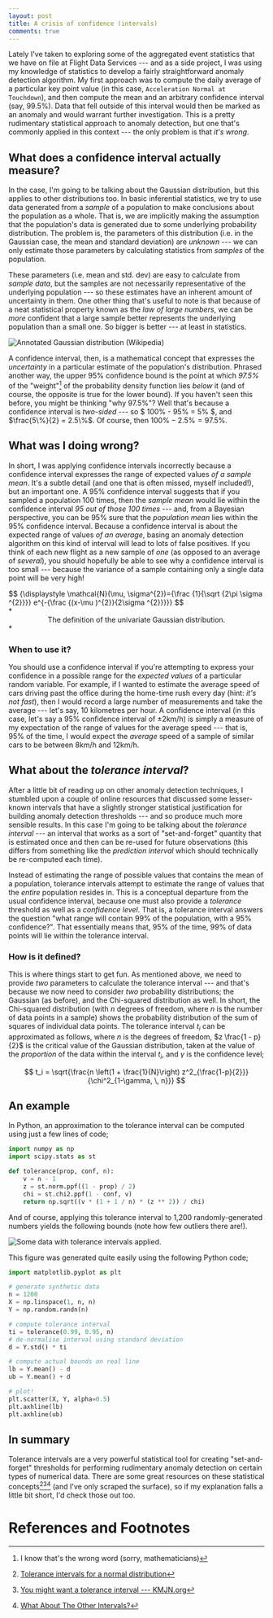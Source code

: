 ```yaml
---
layout: post
title: A crisis of confidence (intervals)
comments: true
---
```


Lately I've taken to exploring some of the aggregated event statistics that we
have on file at Flight Data Services --- and as a side project, I was using my
knowledge of statistics to develop a fairly straightforward anomaly detection
algorithm. My first approach was to compute the daily average of a particular
key point value (in this case, `Acceleration Normal at Touchdown`), and then
compute the mean and an arbitrary confidence interval (say, 99.5%). Data that
fell outside of this interval would then be marked as an anomaly and would
warrant further investigation. This is a pretty rudimentary statistical
approach to anomaly detection, but one that's commonly applied in this context
--- the only problem is that *it's wrong*.

<!-- more -->

## What does a confidence interval actually measure?

In the case, I'm going to be talking about the Gaussian distribution, but this
applies to other distributions too. In basic inferential statistics, we try to
use data generated from a *sample* of a population to make conclusions about
the population as a whole. That is, we are implicitly making the assumption
that the population's data is generated due to some underlying probability
distribution. The problem is, the parameters of this distribution (i.e. in the
Gaussian case, the mean and standard deviation) are *unknown* --- we can only
estimate those parameters by calculating statistics from *samples* of the
population.

These parameters (i.e. mean and std. dev) are easy to calculate from *sample
data*, but the samples are not necessarily representative of the underlying
population --- so these estimates have an inherent amount of uncertainty in
them. One other thing that's useful to note is that because of a neat
statistical property known as the *law of large numbers*, we can be *more*
confident that a large sample better represents the underlying population than
a small one. So bigger is better --- at least in statistics.

![Annotated Gaussian distribution (Wikipedia)](/images/normal_distribution.svg)

A confidence interval, then, is a mathematical concept that expresses the
*uncertainty* in a particular estimate of the population's distribution.
Phrased another way, the upper 95% confidence bound is the point at which
*97.5%* of the "weight"[^1] of the probability density function lies *below* it
(and of course, the opposite is true for the lower bound). If you haven't seen
this before, you might be thinking "why 97.5%"? Well that's because a
confidence interval is *two-sided* --- so $ 100\% - 95\% = 5\% $, and
$\frac{5\%}{2} = 2.5\%$. Of course, then $100\% - 2.5\% = 97.5\%$.


## What was I doing wrong?

In short, I was applying confidence intervals incorrectly because a confidence
interval expresses the range of expected values *of a sample mean*. It's a
subtle detail (and one that is often missed, myself included!), but an
important one. A 95% confidence interval suggests that if you sampled a
population 100 times, then the *sample mean* would lie within the confidence
interval *95 out of those 100 times* --- and, from a Bayesian perspective, you
can be 95% sure that the *population mean* lies within the 95% confidence
interval. Because a confidence interval is about the expected range of values
*of an average*, basing an anomaly detection algorithm on this kind of interval
will lead to lots of false positives. If you think of each new flight as a new
sample of *one* (as opposed to an average of *several*), you should hopefully
be able to see why a confidence interval is too small --- because the variance
of a sample containing only a single data point will be very high!

<div>
$$
{\displaystyle \mathcal{N}(\mu, \sigma^{2})={\frac {1}{\sqrt {2\pi \sigma ^{2}}}} e^{-{\frac {(x-\mu )^{2}}{2\sigma ^{2}}}}}
$$
</div>
*<center>The definition of the univariate Gaussian distribution.</center>*


### When to use it?

You should use a confidence interval if you're attempting to express your
confidence in a possible range for the *expected values* of a particular random
variable. For example, if I wanted to estimate the average speed of cars
driving past the office during the home-time rush every day (hint: *it's not
fast*), then I would record a large number of measurements and take the average
--- let's say, 10 kilometres per hour. A confidence interval (in this case,
let's say a 95% confidence interval of ±2km/h) is simply a measure of my
expectation of the range of values for the average speed --- that is, 95% of
the time, I would expect the *average* speed of a sample of similar cars to be
between 8km/h and 12km/h.


## What about the *tolerance interval*?

After a little bit of reading up on other anomaly detection techniques, I
stumbled upon a couple of online resources that discussed some lesser-known
intervals that have a slightly stronger statistical justification for building
anomaly detection thresholds --- and so produce much more sensible results. In
this case I'm going to be talking about the *tolerance interval* --- an
interval that works as a sort of "set-and-forget" quantity that is estimated
once and then can be re-used for future observations (this differs from
something like the *prediction interval* which should technically be
re-computed each time).

Instead of estimating the range of possible values that contains the mean of a
population, tolerance intervals attempt to estimate the range of values that
the *entire* population resides in. This is a conceptual departure from the
usual confidence interval, because one must also provide a *tolerance*
threshold as well as a *confidence level*. That is, a tolerance interval
answers the question "what range will contain 99% of the population, with a 95%
confidence?". That essentially means that, 95% of the time, 99% of data points
will lie within the tolerance interval.


### How is it defined?

This is where things start to get fun. As mentioned above, we need to provide
*two* parameters to calculate the tolerance interval --- and that's because we
now need to consider *two* probability distributions; the Gaussian (as before),
and the Chi-squared distribution as well. In short, the Chi-squared
distribution (with $n$ degrees of freedom, where $n$ is the number of data
points in a sample) shows the probability distribution of the sum of squares of
individual data points. The tolerance interval $t_i$ can be approximated as
follows, where $n$ is the degrees of freedom, $z \frac{1 - p}{2}$ is the
critical value of the Gaussian distribution, taken at the value of the
*proportion* of the data within the interval $t_i$, and $\gamma$ is the
confidence level;

$$ t_i = \sqrt{\frac{n \left(1 + \frac{1}{N}\right)
z^2_{\frac{1-p}{2}}}{\chi^2_{1-\gamma, \, n}}} $$


## An example

In Python, an approximation to the tolerance interval can be computed using
just a few lines of code;

```python
import numpy as np
import scipy.stats as st

def tolerance(prop, conf, n):
    v = n - 1
    z = st.norm.ppf((1 - prop) / 2)
    chi = st.chi2.ppf(1 - conf, v)
    return np.sqrt((v * (1 + 1 / n) * (z ** 2)) / chi)
```

And of course, applying this tolerance interval to 1,200 randomly-generated
numbers yields the following bounds (note how few outliers there are!).

![Some data with tolerance intervals applied.](/images/tolerance_interval.svg)

This figure was generated quite easily using the following Python code;

```python
import matplotlib.pyplot as plt

# generate synthetic data
n = 1200
X = np.linspace(1, n, n)
Y = np.random.randn(n)

# compute tolerance interval
ti = tolerance(0.99, 0.95, n)
# de-normalise interval using standard deviation
d = Y.std() * ti

# compute actual bounds on real line
lb = Y.mean() - d
ub = Y.mean() + d

# plot!
plt.scatter(X, Y, alpha=0.5)
plt.axhline(lb)
plt.axhline(ub)
```

## In summary

Tolerance intervals are a very powerful statistical tool for creating
"set-and-forget" thresholds for performing rudimentary anomaly detection on
certain types of numerical data. There are some great resources on these
statistical concepts[^2][^3][^4] (and I've only scraped the surface), so if my
explanation falls a little bit short, I'd check those out too.


# References and Footnotes

[nist]: http://www.itl.nist.gov/div898/handbook/prc/section2/prc263.htm
[kmjn]: http://www.kmjn.org/notes/tolerance_intervals.html
[amst]: https://amstat.tandfonline.com/doi/abs/10.1080/00031305.1992.10475882

[^1]: I know that's the wrong word (sorry, mathematicians)
[^2]: [Tolerance intervals for a normal distribution][nist]
[^3]: [You might want a tolerance interval --- KMJN.org][kmjn]
[^4]: [What About The Other Intervals?][amst]
